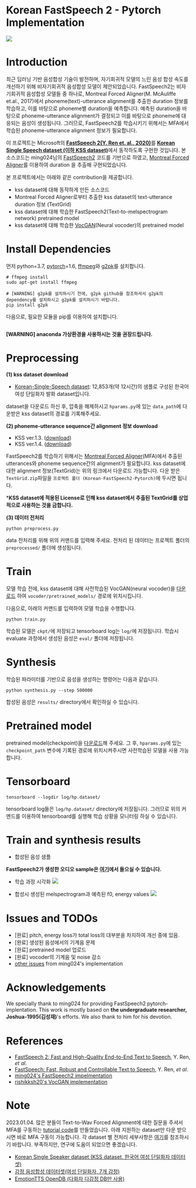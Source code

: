 # Korean FastSpeech 2 - Pytorch Implementation

![](./assets/model.png)
# Introduction

최근 딥러닝 기반 음성합성 기술이 발전하며, 자기회귀적 모델의 느린 음성 합성 속도를 개선하기 위해 비자기회귀적 음성합성 모델이 제안되었습니다. FastSpeech2는 비자기회귀적 음성합성 모델들 중 하나로, Montreal Forced Aligner(M. McAuliffe et.al., 2017)에서 phoneme(text)-utterance alignment를 추출한 duration 정보를 학습하고, 이를 바탕으로 phoneme별 duration을 예측합니다. 예측된 duration을 바탕으로 phoneme-utterance alignment가 결정되고 이를 바탕으로 phoneme에 대응되는 음성이 생성됩니다. 그러므로, FastSpeech2를 학습시키기 위해서는 MFA에서 학습된 phoneme-utterance alignment 정보가 필요합니다.

이 프로젝트는 Microsoft의 [**FastSpeech 2(Y. Ren et. al., 2020)**](https://arxiv.org/abs/2006.04558)를 [**Korean Single Speech dataset (이하 KSS dataset)**](https://www.kaggle.com/bryanpark/korean-single-speaker-speech-dataset)에서 동작하도록 구현한 것입니다. 본 소스코드는 ming024님의 [FastSpeech2](https://github.com/ming024/FastSpeech2) 코드를 기반으로 하였고, [Montreal Forced Aligner](https://github.com/MontrealCorpusTools/Montreal-Forced-Aligner)를 이용하여 duration 을 추출해 구현되었습니다.

본 프로젝트에서는 아래와 같은 contribution을 제공합니다.
* kss dataset에 대해 동작하게 만든 소스코드
* Montreal Forced Aligner로부터 추출한 kss dataset의 text-utterance duration 정보 (TextGrid)
* kss dataset에 대해 학습한 FastSpeech2(Text-to-melspectrogram network) pretrained model
* kss dataset에 대해 학습한 [VocGAN](https://arxiv.org/pdf/2007.15256.pdf)(Neural vocoder)의 pretrained model

# Install Dependencies

먼저 python=3.7, [pytorch](https://pytorch.org/)=1.6, [ffmpeg](https://ffmpeg.org/)와 [g2pk](https://github.com/Kyubyong/g2pK)를 설치합니다.
```
# ffmpeg install
sudo apt-get install ffmpeg

# [WARNING] g2pk를 설치하시기 전에, g2pk github을 참조하셔서 g2pk의 dependency를 설치하시고 g2pk를 설치하시기 바랍니다.
pip install g2pk
```

다음으로, 필요한 모듈을 pip를 이용하여 설치합니다.
```

```

**[WARNING] anaconda 가상환경을 사용하시는 것을 권장드립니다.**


# Preprocessing

**(1) kss dataset download**
* [Korean-Single-Speech dataset](https://www.kaggle.com/bryanpark/korean-single-speaker-speech-dataset): 12,853개(약 12시간)의 샘플로 구성된 한국어 여성 단일화자 발화 dataset입니다.

dataset을 다운로드 하신 후, 압축을 해제하시고 ``hparams.py``에 있는 ``data_path``에 다운받은 kss dataset의 경로를 기록해주세요.

**(2) phoneme-utterance sequence간 alignment 정보 download**

* KSS ver.1.3. ([download](https://drive.google.com/file/d/1bq4DzgzuxY2uo6D_Ri_hd53KLnmU-mdI/view?usp=sharing))
* KSS ver.1.4. ([download](https://drive.google.com/file/d/1LgZPfWAvPcdOpGBSncvMgv54rGIf1y-H/view?usp=sharing))

FastSpeech2를 학습하기 위해서는 [Montreal Forced Aligner](https://montreal-forced-aligner.readthedocs.io/en/latest/)(MFA)에서 추출된 utterances와 phoneme sequence간의 alignment가 필요합니다. kss dataset에 대한 alignment 정보(TextGrid)는 위의 링크에서 다운로드 가능합니다. 다운 받은 ```TextGrid.zip```파일을 ``프로젝트 폴더 (Korean-FastSpeech2-Pytorch)``에 두시면 됩니다. 

***KSS dataset에 적용된 License로 인해 kss dataset에서 추출된 TextGrid를 상업적으로 사용하는 것을 금합니다.**

**(3) 데이터 전처리**
```
python preprocess.py
```
data 전처리를 위해 위의 커맨드를 입력해 주세요. 전처리 된 데이터는 프로젝트 폴더의 ``preprocessed/`` 폴더에 생성됩니다.

     
# Train
모델 학습 전에, kss dataset에 대해 사전학습된 VocGAN(neural vocoder)을 [다운로드](https://drive.google.com/file/d/1GxaLlTrEhq0aXFvd_X1f4b-ev7-FH8RB/view?usp=sharing) 하여 ``vocoder/pretrained_models/`` 경로에 위치시킵니다.

다음으로, 아래의 커맨드를 입력하여 모델 학습을 수행합니다.
```
python train.py
```
학습된 모델은 ``ckpt/``에 저장되고 tensorboard log는 ``log/``에 저장됩니다. 학습시 evaluate 과정에서 생성된 음성은 ``eval/`` 폴더에 저장됩니다.

# Synthesis
학습된 파라미터를 기반으로 음성을 생성하는 명령어는 다음과 같습니다. 
```
python synthesis.py --step 500000
```
합성된 음성은  ```results/``` directory에서 확인하실 수 있습니다.

# Pretrained model
pretrained model(checkpoint)을 [다운로드](https://drive.google.com/file/d/1qkFuNLqPIm-A5mZZDPGK1mnp0_Lh00PN/view?usp=sharing)해 주세요.
그 후,  ```hparams.py```에 있는 ```checkpoint_path``` 변수에 기록된 경로에 위치시켜주시면 사전학습된 모델을 사용 가능합니다.

# Tensorboard
```
tensorboard --logdir log/hp.dataset/
```
tensorboard log들은 ```log/hp.dataset/``` directory에 저장됩니다. 그러므로 위의 커멘드를 이용하여 tensorboard를 실행해 학습 상황을 모니터링 하실 수 있습니다.


# Train and synthesis results
- 합성된 음성 샘플

**FastSpeech2가 생성한 오디오 sample은 [여기](https://soundcloud.com/7vwcti7og4fp/sets/korean-fastspeech2-improved-speech-quality)에서 들으실 수 있습니다.**

- 학습 과정 시각화
![](./assets/tensorboard.png)

- 합성시 생성된 melspectrogram과 예측된 f0, energy values
![](./assets/melspectrogram.png)


# Issues and TODOs
- [완료] pitch, energy loss가 total loss의 대부분을 차지하여 개선 중에 있음.
- [완료] 생성된 음성에서의 기계음 문제
- [완료] pretrained model 업로드
- [완료] vocoder의 기계음 및 noise 감소
- [other issues](https://github.com/ming024/FastSpeech2) from ming024's implementation


# Acknowledgements
We specially thank to ming024 for providing FastSpeech2 pytorch-implentation. This work is mostly based on **the undergraduate researcher, Joshua-1995(김성재)**'s efforts. We also thank to him for his devotion.


# References
- [FastSpeech 2: Fast and High-Quality End-to-End Text to Speech](https://arxiv.org/abs/2006.04558), Y. Ren, *et al*.
- [FastSpeech: Fast, Robust and Controllable Text to Speech](https://arxiv.org/abs/1905.09263), Y. Ren, *et al*.
- [ming024's FastSpeech2 impelmentation](https://github.com/ming024/FastSpeech2)
- [rishikksh20's VocGAN implementation](https://github.com/rishikksh20/VocGAN)


# Note

2023.01.04. 많은 분들이 Text-to-Wav Forced Alignment에 대한 질문을 주셔서 MFA를 구동하는 [tutorial code](https://github.com/Jackson-Kang/MFARunner)를 만들었습니다. 아래 지원하는 dataset만 다운 받으시면 바로 MFA 구동이 가능합니다. 각 dataset 별 전처리 세부사항은 [여기](https://github.com/Jackson-Kang/MFARunner/tree/main/dataset)를 참조하시기 바랍니다. 부족하지만, 연구에 도움이 되었으면 좋겠습니다.

* [Korean Single Speaker dataset (KSS dataset, 한국어 여성 단일화자 데이터셋)](https://www.kaggle.com/datasets/bryanpark/korean-single-speaker-speech-dataset)
* [감정 음성합성 데이터셋(여성 단일화자, 7개 감정)](https://aihub.or.kr/aihubdata/data/view.do?currMenu=115&topMenu=100)
* [EmotionTTS OpenDB (다화자 다감정 DB만 사용)](https://github.com/emotiontts/emotiontts_open_db/tree/master/Dataset/SpeechCorpus)
